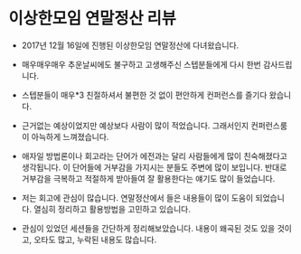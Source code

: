 # 이상한모임 연말정산 리뷰

* 2017년 12월 16일에 진행된 이상한모임 연말정산에 다녀왔습니다.
* 매우매우매우 추운날씨에도 불구하고 고생해주신 스텝분들에게 다시 한번 감사드립니다.
* 스텝분들이 매우*3 친절하셔서 불편한 것 없이 편안하게 컨퍼런스를 즐기다 왔습니다.
* 근거없는 예상이었지만 예상보다 사람이 많이 적었습니다. 그래서인지 컨퍼런스룸이 아늑하게 느껴졌습니다.

* 애자일 방법론이나 회고라는 단어가 에전과는 달리 사람들에게 많이 친숙해졌다고 생각됩니다. 이 단어들에 거부감을 가지시는 분들도 주변에 많이 보입니다. 반대로 거부감을 극복하고 적절하게 받아들여 잘 활용한다는 얘기도 많이 들었습니다.

* 저는 회고에 관심이 많습니다. 연말정산에서 들은 내용들이 많이 도움이 되었습니다. 열심히 정리하고 활용방법을 고민하고 있습니다.

* 관심이 있었던 세션들을 간단하게 정리해보았습니다. 내용이 왜곡된 것도 있을 것이고, 오타도 많고, 누락된 내용도 많습니다.


